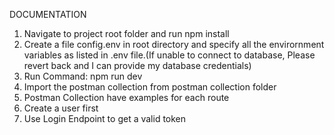DOCUMENTATION

1. Navigate to project root folder and run npm install
2. Create a file config.env in root directory and specify all the envirornment variables as listed in .env file.(If unable to connect to database, Please revert back and I can provide my database credentials)
3. Run Command: npm run dev
4. Import the postman collection from postman collection folder
5. Postman Collection have examples for each route
6. Create a user first
7. Use Login Endpoint to get a valid token

